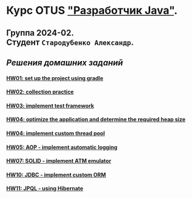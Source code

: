 # Курс OTUS ["Разработчик Java"](https://otus.ru/lessons/java-professional/?utm_source=github&utm_medium=free&utm_campaign=otus).
## Группа 2024-02. <br>Cтудент `Стародубенко Александр`.
## _Решения домашних заданий_

#### [HW01: set up the project using gradle](https://github.com/av-starodub/2022-06-otus-java-starodubenko/pull/1/files)
#### [HW02: collection practice](https://github.com/av-starodub/2022-06-otus-java-starodubenko/pull/5/files)
#### [HW03: implement test framework](https://github.com/av-starodub/2024-02-otus-java-starodubenko/pull/6/files)
#### [HW04: optimize the application and determine the required heap size](https://github.com/av-starodub/2024-02-otus-java-starodubenko/pull/7/commits/849b2e4ce76f7108ad85f1c7514231a7c39b023c)
#### [HW04: implement custom thread pool](https://github.com/av-starodub/2024-02-otus-java-starodubenko/pull/14/files)
#### [HW05: AOP - implement automatic logging](https://github.com/av-starodub/2022-06-otus-java-starodubenko/pull/8/files)
#### [HW07: SOLID - implement ATM emulator](https://github.com/av-starodub/2024-02-otus-java-starodubenko/pull/10/files)
#### [HW10: JDBC - implement custom ORM](https://github.com/av-starodub/2024-02-otus-java-starodubenko/tree/master/HW10-jdbc/homework)
#### [HW11: JPQL - using Hibernate](https://github.com/av-starodub/2024-02-otus-java-starodubenko/tree/master/HW11-jpql)
